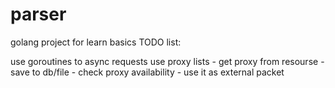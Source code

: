 # parser
golang project for learn basics
TODO list:

  use goroutines to async requests
  use proxy lists
    - get proxy from resourse
    - save to db/file
    - check proxy availability
    - use it as external packet
   
